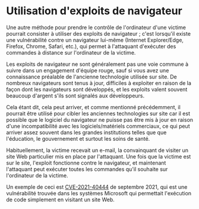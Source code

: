 Utilisation d'exploits de navigateur
==========================================

Une autre méthode pour prendre le contrôle de l'ordinateur d'une victime pourrait consister à utiliser des exploits de navigateur ; c'est lorsqu'il existe une vulnérabilité contre un navigateur lui-même (Internet Explorer/Edge, Firefox, Chrome, Safari, etc.), qui permet à l'attaquant d'exécuter des commandes à distance sur l'ordinateur de la victime.

Les exploits de navigateur ne sont généralement pas une voie commune à suivre dans un engagement d'équipe rouge, sauf si vous avez une connaissance préalable de l'ancienne technologie utilisée sur site. De nombreux navigateurs sont tenus à jour, difficiles à exploiter en raison de la façon dont les navigateurs sont développés, et les exploits valent souvent beaucoup d'argent s'ils sont signalés aux développeurs.

Cela étant dit, cela peut arriver, et comme mentionné précédemment, il pourrait être utilisé pour cibler les anciennes technologies sur site car il est possible que le logiciel du navigateur ne puisse pas être mis à jour en raison d'une incompatibilité avec les logiciels/matériels commerciaux, ce qui peut arriver assez souvent dans les grandes institutions telles que que l'éducation, le gouvernement et surtout les soins de santé.

Habituellement, la victime recevait un e-mail, la convainquant de visiter un site Web particulier mis en place par l'attaquant. Une fois que la victime est sur le site, l'exploit fonctionne contre le navigateur, et maintenant l'attaquant peut exécuter toutes les commandes qu'il souhaite sur l'ordinateur de la victime.

Un exemple de ceci est [CVE-2021-40444](https://msrc.microsoft.com/update-guide/vulnerability/CVE-2021-40444) de septembre 2021, qui est une vulnérabilité trouvée dans les systèmes Microsoft qui permettait l'exécution de code simplement en visitant un site Web.
